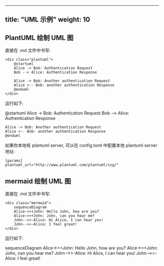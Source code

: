 
---
title: "UML 示例"
weight: 10
---

## PlantUML 绘制 UML 图

直接在 .md 文件中书写:

    <div class="plantuml">
        @startuml
        Alice -> Bob: Authentication Request
        Bob --> Alice: Authentication Response

        Alice -> Bob: Another authentication Request
        Alice <-- Bob: another authentication Response
        @enduml
    </div>

运行如下:

<div class="plantuml">
    @startuml
    Alice -> Bob: Authentication Request
    Bob --> Alice: Authentication Response

    Alice -> Bob: Another authentication Request
    Alice <-- Bob: another authentication Response
    @enduml
</div>

如果你本地有 plantuml server, 可以在 config.toml 中配置本地  plantuml server 地址:

    [params]
    plantuml_url="http://www.plantuml.com/plantuml/svg/"


## mermaid 绘制 UML 图

直接在 .md 文件中书写:

    <div class="mermaid">
        sequenceDiagram
        Alice->>+John: Hello John, how are you?
        Alice->>+John: John, can you hear me?
        John-->>-Alice: Hi Alice, I can hear you!
        John-->>-Alice: I feel great!
    </div>

运行如下:

<div class="mermaid">
    sequenceDiagram
    Alice->>+John: Hello John, how are you?
    Alice->>+John: John, can you hear me?
    John-->>-Alice: Hi Alice, I can hear you!
    John-->>-Alice: I feel great!
</div>

